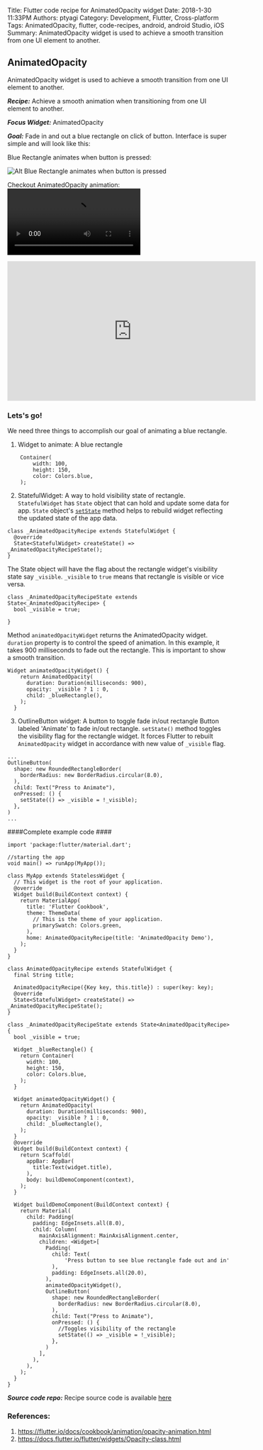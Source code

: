 Title: Flutter code recipe for AnimatedOpacity widget
Date: 2018-1-30 11:33PM
Authors: ptyagi
Category: Development, Flutter, Cross-platform
Tags: AnimatedOpacity, flutter, code-recipes, android, android Studio, iOS
Summary: AnimatedOpacity widget is used to achieve a smooth transition from one UI element to another.

## AnimatedOpacity

AnimatedOpacity widget is used to achieve a smooth transition from one UI element to another.

***Recipe:*** Achieve a smooth animation when transitioning from one UI element to another.

***Focus Widget:*** AnimatedOpacity

***Goal:*** Fade in and out a blue rectangle on click of button. 
Interface is super simple and will look like this:

Blue Rectangle animates when button is pressed: 

![Alt Blue Rectangle animates when button is pressed]({attach}../../media/flutter/animatedOpacity/step1.webp)

Checkout AnimatedOpacity animation: 
![Alt Checkout AnimatedOpacity animation]({attach}../../media/flutter/animatedOpacity/animated_opacity.webm)
<iframe width="560" height="315" src="https://www.youtube.com/embed/lKO8YTq_QcU" frameborder="0" allow="accelerometer; autoplay; encrypted-media; gyroscope; picture-in-picture" allowfullscreen></iframe>

### Lets's go! ###

We need three things to accomplish our goal of animating a blue rectangle.
1. Widget to animate: A blue rectangle
```
    Container(
        width: 100,
        height: 150,
        color: Colors.blue,
    );
```
    
2. StatefulWidget: A way to hold visibility state of rectangle.
`StatefulWidget` has `State` object that can hold and update some data for app. 
`State` object's [`setState`](https://docs.flutter.io/flutter/widgets/State/setState.html) method helps to rebuild widget reflecting the updated state of the app data.

```
class _AnimatedOpacityRecipe extends StatefulWidget {
  @override
  State<StatefulWidget> createState() => _AnimatedOpacityRecipeState();
}
```

The State object will have the flag about the rectangle widget's visibility state say `_visible`.
`_visible` to `true` means that rectangle is visible or vice versa.
```
class _AnimatedOpacityRecipeState extends State<_AnimatedOpacityRecipe> {
  bool _visible = true;
  
} 
```
    
Method `animatedOpacityWidget` returns the AnimatedOpacity widget.
`duration` property is to control the speed of animation. 
In this example, it takes 900 milliseconds to fade out the rectangle.
This is important to show a smooth transition. 
```
Widget animatedOpacityWidget() {
    return AnimatedOpacity(
      duration: Duration(milliseconds: 900),
      opacity: _visible ? 1 : 0,
      child: _blueRectangle(),
    );
  }
```    
3. OutlineButton widget: A button to toggle fade in/out rectangle
Button labeled 'Animate' to fade in/out rectangle.
`setState()` method toggles the visibility flag for the rectangle widget.
It forces Flutter to rebuilt `AnimatedOpacity` widget in accordance with new value of `_visible` flag.
```
...
OutlineButton(
  shape: new RoundedRectangleBorder(
    borderRadius: new BorderRadius.circular(8.0),
  ),
  child: Text("Press to Animate"),
  onPressed: () {
    setState(() => _visible = !_visible);
  },
)
...
```

####Complete example code ####
```
import 'package:flutter/material.dart';

//starting the app
void main() => runApp(MyApp());

class MyApp extends StatelessWidget {
  // This widget is the root of your application.
  @override
  Widget build(BuildContext context) {
    return MaterialApp(
      title: 'Flutter Cookbook',
      theme: ThemeData(
        // This is the theme of your application.
        primarySwatch: Colors.green,
      ),
      home: AnimatedOpacityRecipe(title: 'AnimatedOpacity Demo'),
    );
  }
}

class AnimatedOpacityRecipe extends StatefulWidget {
  final String title;

  AnimatedOpacityRecipe({Key key, this.title}) : super(key: key);
  @override
  State<StatefulWidget> createState() => _AnimatedOpacityRecipeState();
}

class _AnimatedOpacityRecipeState extends State<AnimatedOpacityRecipe> {
  bool _visible = true;

  Widget _blueRectangle() {
    return Container(
      width: 100,
      height: 150,
      color: Colors.blue,
    );
  }

  Widget animatedOpacityWidget() {
    return AnimatedOpacity(
      duration: Duration(milliseconds: 900),
      opacity: _visible ? 1 : 0,
      child: _blueRectangle(),
    );
  }
  @override
  Widget build(BuildContext context) {
    return Scaffold(
      appBar: AppBar(
        title:Text(widget.title),
      ),
      body: buildDemoComponent(context),
    );
  }

  Widget buildDemoComponent(BuildContext context) {
    return Material(
      child: Padding(
        padding: EdgeInsets.all(8.0),
        child: Column(
          mainAxisAlignment: MainAxisAlignment.center,
          children: <Widget>[
            Padding(
              child: Text(
                  'Press button to see blue rectangle fade out and in'
              ),
              padding: EdgeInsets.all(20.0),
            ),
            animatedOpacityWidget(),
            OutlineButton(
              shape: new RoundedRectangleBorder(
                borderRadius: new BorderRadius.circular(8.0),
              ),
              child: Text("Press to Animate"),
              onPressed: () {
                //Toggles visibility of the rectangle
                setState(() => _visible = !_visible);
              },
            )
          ],
        ),
      ),
    );
  }
}
```
***Source code repo:*** 
Recipe source code is available [here](https://github.com/ptyagicodecamp/flutter_cookbook/tree/master/flutter_animated_opacity)


### References: ###
1. https://flutter.io/docs/cookbook/animation/opacity-animation.html
2. https://docs.flutter.io/flutter/widgets/Opacity-class.html
